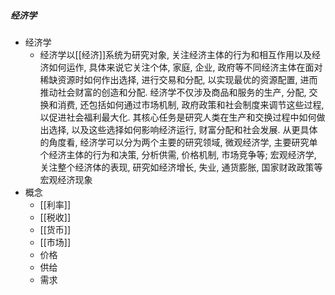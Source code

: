 ##### 经济学
- 经济学
	- 经济学以[[经济]]系统为研究对象, 关注经济主体的行为和相互作用以及经济如何运作, 具体来说它关注个体, 家庭, 企业, 政府等不同经济主体在面对稀缺资源时如何作出选择, 进行交易和分配, 以实现最优的资源配置, 进而推动社会财富的创造和分配. 经济学不仅涉及商品和服务的生产, 分配, 交换和消费, 还包括如何通过市场机制, 政府政策和社会制度来调节这些过程, 以促进社会福利最大化. 其核心任务是研究人类在生产和交换过程中如何做出选择, 以及这些选择如何影响经济运行, 财富分配和社会发展. 从更具体的角度看, 经济学可以分为两个主要的研究领域, 微观经济学, 主要研究单个经济主体的行为和决策, 分析供需, 价格机制, 市场竞争等; 宏观经济学, 关注整个经济体的表现, 研究如经济增长, 失业, 通货膨胀, 国家财政政策等宏观经济现象
- 概念
	- [[利率]]
	- [[税收]]
	- [[货币]]
	- [[市场]]
	- 价格
	- 供给
	- 需求




